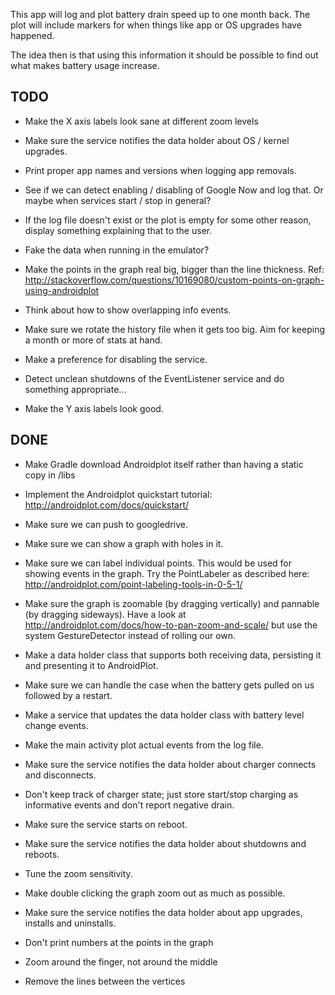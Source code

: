 This app will log and plot battery drain speed up to one month
back. The plot will include markers for when things like app or OS
upgrades have happened.

The idea then is that using this information it should be possible to
find out what makes battery usage increase.

TODO
----
* Make the X axis labels look sane at different zoom levels

* Make sure the service notifies the data holder about OS / kernel
upgrades.

* Print proper app names and versions when logging app removals.

* See if we can detect enabling / disabling of Google Now and log
that. Or maybe when services start / stop in general?

* If the log file doesn't exist or the plot is empty for some other
reason, display something explaining that to the user.

* Fake the data when running in the emulator?

* Make the points in the graph real big, bigger than the line thickness.
Ref: http://stackoverflow.com/questions/10169080/custom-points-on-graph-using-androidplot

* Think about how to show overlapping info events.

* Make sure we rotate the history file when it gets too big. Aim for
keeping a month or more of stats at hand.

* Make a preference for disabling the service.

* Detect unclean shutdowns of the EventListener service and do something
appropriate...

* Make the Y axis labels look good.

DONE
----
* Make Gradle download Androidplot itself rather than having a static
copy in /libs

* Implement the Androidplot quickstart tutorial:
http://androidplot.com/docs/quickstart/

* Make sure we can push to googledrive.

* Make sure we can show a graph with holes in it.

* Make sure we can label individual points. This would be used for
showing events in the graph. Try the PointLabeler as described here:
http://androidplot.com/point-labeling-tools-in-0-5-1/

* Make sure the graph is zoomable (by dragging vertically) and
pannable (by dragging sideways). Have a look at
http://androidplot.com/docs/how-to-pan-zoom-and-scale/ but use the
system GestureDetector instead of rolling our own.

* Make a data holder class that supports both receiving data,
persisting it and presenting it to AndroidPlot.

* Make sure we can handle the case when the battery gets pulled on us
followed by a restart.

* Make a service that updates the data holder class with battery level
change events.

* Make the main activity plot actual events from the log file.

* Make sure the service notifies the data holder about charger connects
and disconnects.

* Don't keep track of charger state; just store start/stop charging as
informative events and don't report negative drain.

* Make sure the service starts on reboot.

* Make sure the service notifies the data holder about shutdowns and
reboots.

* Tune the zoom sensitivity.

* Make double clicking the graph zoom out as much as possible.

* Make sure the service notifies the data holder about app upgrades,
installs and uninstalls.

* Don't print numbers at the points in the graph

* Zoom around the finger, not around the middle

* Remove the lines between the vertices
